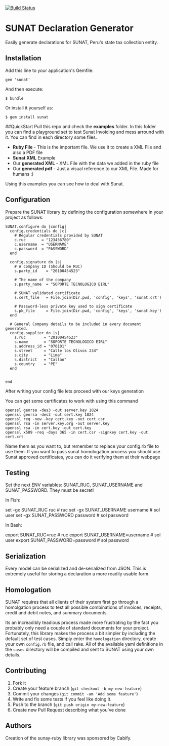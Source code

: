 [![Build Status](https://travis-ci.org/Cabify/sunat-ruby.svg?branch=master)](https://travis-ci.org/MaxiMobility/sunat-ruby)

# SUNAT Declaration Generator

Easily generate declarations for SUNAT, Peru's state tax collection entity.

## Installation

Add this line to your application's Gemfile:

    gem 'sunat'

And then execute:

    $ bundle

Or install it yourself as:

    $ gem install sunat

##QuickStart
Pull this repo and check the **examples** folder.
In this folder you can find a playground set to test Sunat Invoicing and mess arround with it.
You can find in each directory some files.
* **Ruby File** - This is the important file. We use it to create a XML File and also a PDF file
* **Sunat XML** Example
* Our **generated XML** - XML File with the data we added in the ruby file
* Our **generated pdf** - Just a visual reference to our XML File. Made for humans :)

Using this examples you can see how to deal with Sunat.

## Configuration

Prepare the SUNAT library by defining the configuration somewhere in your project as follows:

    SUNAT.configure do |config|
      config.credentials do |c|
        # Regular credentials provided by SUNAT
        c.ruc       = "123456780"
        c.username  = "USERNAME"
        c.password  = "PASSWORD"
      end
      
      config.signature do |s|
        # A company ID (Should be RUC)
        s.party_id    = "20100454523"

        # The name of the company
        s.party_name  = "SOPORTE TECNOLOGICO EIRL"

        # SUNAT validated certificate
        s.cert_file   = File.join(Dir.pwd, 'config', 'keys', 'sunat.crt')

        # Password-less private key used to sign certificate
        s.pk_file     = File.join(Dir.pwd, 'config', 'keys', 'sunat.key')
      end

      # General Company details to be included in every document generated.
      config.supplier do |s|
        s.ruc        = "20100454523"
        s.name       = "SOPORTE TECNOLOGICO EIRL"
        s.address_id = "070101"
        s.street     = "Calle los Olivos 234"
        s.city       = "Lima"
        s.district   = "Callao"
        s.country    = "PE"
      end


    end
 
 
After writing your config file lets proceed with our keys generation

You can get some certificates to work with using this command

	openssl genrsa -des3 -out server.key 1024
	openssl genrsa -des3 -out cert.key 1024
	openssl req -new -key cert.key -out cert.csr
	openssl rsa -in server.key.org -out server.key
	openssl rsa -in cert.key -out cert.key
	openssl x509 -req -days 365 -in cert.csr -signkey cert.key -out cert.crt
	
Name them as you want to, but remember to replace your config.rb file to use them. If you want to pass sunat homologation process you should use Sunat approved certificates, you can do it verifying them at their webpage


## Testing

Set the next ENV variables: SUNAT_RUC, SUNAT_USERNAME and SUNAT_PASSWORD.
They must be secret!

In Fish:

  set -gx SUNAT_RUC ruc # ruc
  set -gx SUNAT_USERNAME username # sol user
  set -gx SUNAT_PASSWORD password # sol password

In Bash:
  
  export SUNAT_RUC=ruc # ruc
  export SUNAT_USERNAME=username # sol user
  export SUNAT_PASSWORD=password # sol password


## Serialization

Every model can be serialized and de-serialized from JSON. This is extremely useful for storing a declaration a more readily usable form.

## Homologation

SUNAT requires that all clients of their system first go through a homolgation process to test all possible combinations of invoices, receipts, credit and debit notes, and summary documents.

Its an increadibly teadious process made more frustrating by the fact you probably only need a couple of standard documents for your project. Fortunately, this library makes the process a bit simpler by including the default set of test cases. Simply enter the `homologation` directory, create your own `config.rb` file, and call rake. All of the available yaml definitions in the `cases` directory will be compiled and sent to SUNAT using your own details.




## Contributing

1. Fork it
2. Create your feature branch (`git checkout -b my-new-feature`)
3. Commit your changes (`git commit -am 'Add some feature'`)
4. Write and fix some tests if you feel like doing it.
5. Push to the branch (`git push origin my-new-feature`)
6. Create new Pull Request describing what you've done


## Authors

Creation of the sunay-ruby library was sponsored by Cabify.



